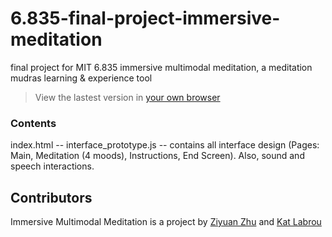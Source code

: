 # 6.835-final-project-immersive-meditation
final project for MIT 6.835 immersive multimodal meditation, a meditation mudras learning &amp; experience tool

> View the lastest version in [your own browser](https://zy-zhu.github.io/6.835-final-project-immersive-meditation/)


### Contents

index.html  -- 
interface_prototype.js   --  contains all interface design (Pages: Main, Meditation (4 moods), Instructions, End Screen). Also, sound and speech interactions. 


## Contributors
Immersive Multimodal Meditation is a project by [Ziyuan Zhu](https://www.zy-zhu.one/) and [Kat Labrou](https://github.com/babel-kat)
